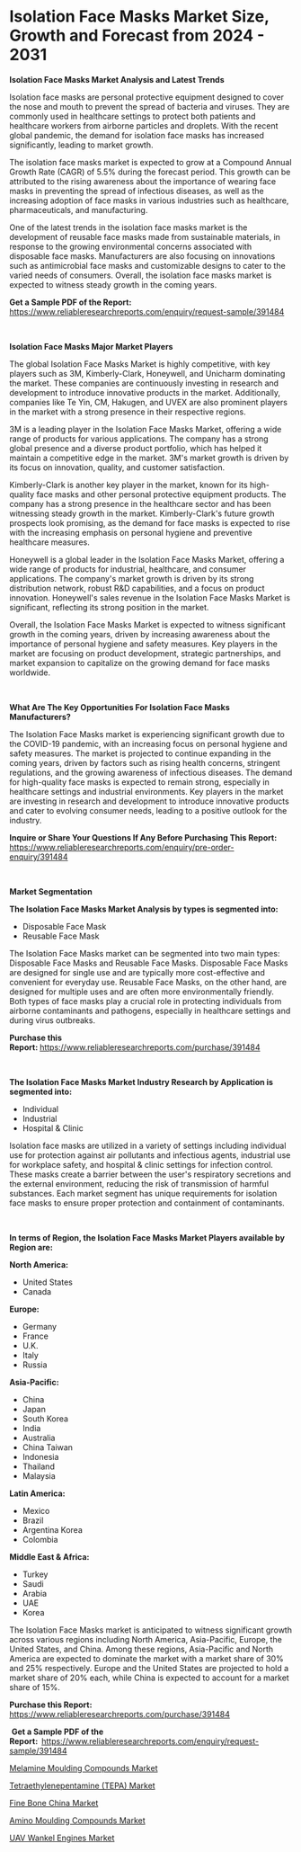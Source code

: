 <p><h1>Isolation Face Masks Market Size, Growth and Forecast from 2024 - 2031</h1></p><p><strong>Isolation Face Masks Market Analysis and Latest Trends</strong></p>
<p><p>Isolation face masks are personal protective equipment designed to cover the nose and mouth to prevent the spread of bacteria and viruses. They are commonly used in healthcare settings to protect both patients and healthcare workers from airborne particles and droplets. With the recent global pandemic, the demand for isolation face masks has increased significantly, leading to market growth.</p><p>The isolation face masks market is expected to grow at a Compound Annual Growth Rate (CAGR) of 5.5% during the forecast period. This growth can be attributed to the rising awareness about the importance of wearing face masks in preventing the spread of infectious diseases, as well as the increasing adoption of face masks in various industries such as healthcare, pharmaceuticals, and manufacturing.</p><p>One of the latest trends in the isolation face masks market is the development of reusable face masks made from sustainable materials, in response to the growing environmental concerns associated with disposable face masks. Manufacturers are also focusing on innovations such as antimicrobial face masks and customizable designs to cater to the varied needs of consumers. Overall, the isolation face masks market is expected to witness steady growth in the coming years.</p></p>
<p><strong>Get a Sample PDF of the Report:&nbsp;</strong> <a href="https://www.reliableresearchreports.com/enquiry/request-sample/391484">https://www.reliableresearchreports.com/enquiry/request-sample/391484</a></p>
<p>&nbsp;</p>
<p><strong>Isolation Face Masks Major Market Players</strong></p>
<p><p>The global Isolation Face Masks Market is highly competitive, with key players such as 3M, Kimberly-Clark, Honeywell, and Unicharm dominating the market. These companies are continuously investing in research and development to introduce innovative products in the market. Additionally, companies like Te Yin, CM, Hakugen, and UVEX are also prominent players in the market with a strong presence in their respective regions.</p><p>3M is a leading player in the Isolation Face Masks Market, offering a wide range of products for various applications. The company has a strong global presence and a diverse product portfolio, which has helped it maintain a competitive edge in the market. 3M's market growth is driven by its focus on innovation, quality, and customer satisfaction.</p><p>Kimberly-Clark is another key player in the market, known for its high-quality face masks and other personal protective equipment products. The company has a strong presence in the healthcare sector and has been witnessing steady growth in the market. Kimberly-Clark's future growth prospects look promising, as the demand for face masks is expected to rise with the increasing emphasis on personal hygiene and preventive healthcare measures.</p><p>Honeywell is a global leader in the Isolation Face Masks Market, offering a wide range of products for industrial, healthcare, and consumer applications. The company's market growth is driven by its strong distribution network, robust R&D capabilities, and a focus on product innovation. Honeywell's sales revenue in the Isolation Face Masks Market is significant, reflecting its strong position in the market.</p><p>Overall, the Isolation Face Masks Market is expected to witness significant growth in the coming years, driven by increasing awareness about the importance of personal hygiene and safety measures. Key players in the market are focusing on product development, strategic partnerships, and market expansion to capitalize on the growing demand for face masks worldwide.</p></p>
<p>&nbsp;</p>
<p><strong>What Are The Key Opportunities For Isolation Face Masks Manufacturers?</strong></p>
<p><p>The Isolation Face Masks market is experiencing significant growth due to the COVID-19 pandemic, with an increasing focus on personal hygiene and safety measures. The market is projected to continue expanding in the coming years, driven by factors such as rising health concerns, stringent regulations, and the growing awareness of infectious diseases. The demand for high-quality face masks is expected to remain strong, especially in healthcare settings and industrial environments. Key players in the market are investing in research and development to introduce innovative products and cater to evolving consumer needs, leading to a positive outlook for the industry.</p></p>
<p><strong>Inquire or Share Your Questions If Any Before Purchasing This Report:</strong> <a href="https://www.reliableresearchreports.com/enquiry/pre-order-enquiry/391484">https://www.reliableresearchreports.com/enquiry/pre-order-enquiry/391484</a></p>
<p>&nbsp;</p>
<p><strong>Market Segmentation</strong></p>
<p><strong>The Isolation Face Masks Market Analysis by types is segmented into:</strong></p>
<p><ul><li>Disposable Face Mask</li><li>Reusable Face Mask</li></ul></p>
<p><p>The Isolation Face Masks market can be segmented into two main types: Disposable Face Masks and Reusable Face Masks. Disposable Face Masks are designed for single use and are typically more cost-effective and convenient for everyday use. Reusable Face Masks, on the other hand, are designed for multiple uses and are often more environmentally friendly. Both types of face masks play a crucial role in protecting individuals from airborne contaminants and pathogens, especially in healthcare settings and during virus outbreaks.</p></p>
<p><strong>Purchase this Report:&nbsp;</strong><a href="https://www.reliableresearchreports.com/purchase/391484">https://www.reliableresearchreports.com/purchase/391484</a></p>
<p>&nbsp;</p>
<p><strong>The Isolation Face Masks Market Industry Research by Application is segmented into:</strong></p>
<p><ul><li>Individual</li><li>Industrial</li><li>Hospital & Clinic</li></ul></p>
<p><p>Isolation face masks are utilized in a variety of settings including individual use for protection against air pollutants and infectious agents, industrial use for workplace safety, and hospital & clinic settings for infection control. These masks create a barrier between the user's respiratory secretions and the external environment, reducing the risk of transmission of harmful substances. Each market segment has unique requirements for isolation face masks to ensure proper protection and containment of contaminants.</p></p>
<p>&nbsp;</p>
<p><strong>In terms of Region, the Isolation Face Masks Market Players available by Region are:</strong></p>
<p>
    <p> <strong> North America: </strong>
        <ul>
            <li>United States</li>
            <li>Canada</li>
        </ul>
        </p> 
    <p> <strong> Europe: </strong>
        <ul>
            <li>Germany</li>
            <li>France</li>
            <li>U.K.</li>
            <li>Italy</li>
            <li>Russia</li>
        </ul>
        </p> 
    <p> <strong> Asia-Pacific: </strong>
        <ul>
            <li>China</li>
            <li>Japan</li>
            <li>South Korea</li>
            <li>India</li>
            <li>Australia</li>
            <li>China Taiwan</li>
            <li>Indonesia</li>
            <li>Thailand</li>
            <li>Malaysia</li>
        </ul>
        </p> 
    <p> <strong> Latin America: </strong>
        <ul>
            <li>Mexico</li>
            <li>Brazil</li>
            <li>Argentina Korea</li>
            <li>Colombia</li>
        </ul>
        </p> 
    <p> <strong> Middle East & Africa: </strong>
        <ul>
            <li>Turkey</li>
            <li>Saudi</li>
            <li>Arabia</li>
            <li>UAE</li>
            <li>Korea</li>
        </ul>
    </p>
    </p>
<p><p>The Isolation Face Masks market is anticipated to witness significant growth across various regions including North America, Asia-Pacific, Europe, the United States, and China. Among these regions, Asia-Pacific and North America are expected to dominate the market with a market share of 30% and 25% respectively. Europe and the United States are projected to hold a market share of 20% each, while China is expected to account for a market share of 15%.</p></p>
<p><strong>Purchase this Report: </strong><a href="https://www.reliableresearchreports.com/purchase/391484">https://www.reliableresearchreports.com/purchase/391484</a></p>
<p>&nbsp;<strong>Get a Sample PDF of the Report:&nbsp;&nbsp;</strong><a href="https://www.reliableresearchreports.com/enquiry/request-sample/391484">https://www.reliableresearchreports.com/enquiry/request-sample/391484</a></p>
<p><strong></strong></p>
<p><p><a href="https://github.com/mauripalmi/Market-Research-Report-List-2/blob/main/melamine-moulding-compounds-market.md">Melamine Moulding Compounds Market</a></p><p><a href="https://silk-columnist-571.notion.site/Global-Tetraethylenepentamine-TEPA-Market-Size-and-Market-Trends-Insights-and-Projections-from-20-4e20febef0624d16b4bfc853282e5eee">Tetraethylenepentamine (TEPA) Market</a></p><p><a href="https://view.publitas.com/reportprime-1/fine-bone-china-market-analysis-examines-its-scope-on-growth-opportunities-and-forecasted-trends-spanning-from-2024-to-2031/">Fine Bone China Market</a></p><p><a href="https://github.com/nicoletavirag/Market-Research-Report-List-2/blob/main/amino-moulding-compounds-market.md">Amino Moulding Compounds Market</a></p><p><a href="https://cat-emmental-94b.notion.site/UAV-Wankel-Engines-Market-Dynamics-2024-2031-Also-about-Its-Market-Trends-Projections-and-Opportu-bf3146d92653478ba67d27f358c07357">UAV Wankel Engines Market</a></p></p>